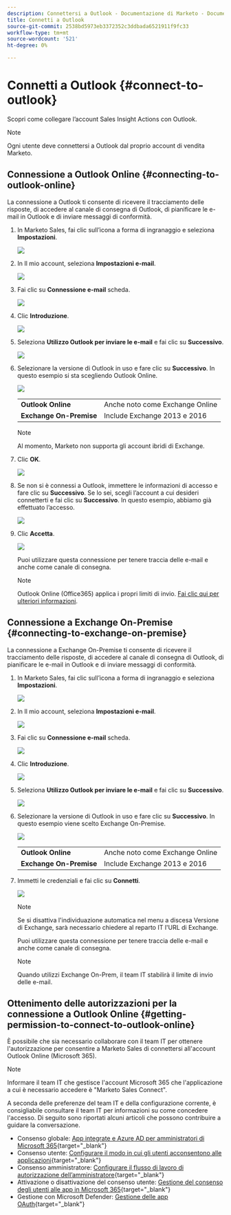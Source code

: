 ```yaml
---
description: Connettersi a Outlook - Documentazione di Marketo - Documentazione del prodotto
title: Connetti a Outlook
source-git-commit: 2538bd5973eb3372352c3ddbada6521911f9fc33
workflow-type: tm+mt
source-wordcount: '521'
ht-degree: 0%

---
```


# Connetti a Outlook {#connect-to-outlook}

Scopri come collegare l’account Sales Insight Actions con Outlook.

>[!NOTE]
>
>Ogni utente deve connettersi a Outlook dal proprio account di vendita Marketo.

## Connessione a Outlook Online {#connecting-to-outlook-online}

La connessione a Outlook ti consente di ricevere il tracciamento delle risposte, di accedere al canale di consegna di Outlook, di pianificare le e-mail in Outlook e di inviare messaggi di conformità.

1. In Marketo Sales, fai clic sull’icona a forma di ingranaggio e seleziona **Impostazioni**.

   ![](assets/connect-to-outlook-1.png)

1. In Il mio account, seleziona **Impostazioni e-mail**.

   ![](assets/connect-to-outlook-2.png)

1. Fai clic su **Connessione e-mail** scheda.

   ![](assets/connect-to-outlook-3.png)

1. Clic **Introduzione**.

   ![](assets/connect-to-outlook-4.png)

1. Seleziona **Utilizzo Outlook per inviare le e-mail** e fai clic su **Successivo**.

   ![](assets/connect-to-outlook-5.png)

1. Selezionare la versione di Outlook in uso e fare clic su **Successivo**. In questo esempio si sta scegliendo Outlook Online.

   ![](assets/connect-to-outlook-6.png)

   <table> 
    <tbody>
     <tr>
      <td><strong>Outlook Online</strong></td> 
      <td>Anche noto come Exchange Online</td> 
     </tr>
     <tr>
      <td><strong>Exchange On-Premise</strong></td> 
      <td>Include Exchange 2013 e 2016</td> 
     </tr>
    </tbody>
   </table>

   >[!NOTE]
   >
   >Al momento, Marketo non supporta gli account ibridi di Exchange.

1. Clic **OK**.

   ![](assets/connect-to-outlook-7.png)

1. Se non si è connessi a Outlook, immettere le informazioni di accesso e fare clic su **Successivo**. Se lo sei, scegli l’account a cui desideri connetterti e fai clic su **Successivo**. In questo esempio, abbiamo già effettuato l’accesso.

   ![](assets/connect-to-outlook-8.png)

1. Clic **Accetta**.

   ![](assets/connect-to-outlook-9.png)

   Puoi utilizzare questa connessione per tenere traccia delle e-mail e anche come canale di consegna.

   >[!NOTE]
   >
   >Outlook Online (Office365) applica i propri limiti di invio. [Fai clic qui per ulteriori informazioni](/help/marketo/product-docs/marketo-sales-connect/email/email-delivery/email-connection-throttling.md#email-provider-limits).

## Connessione a Exchange On-Premise {#connecting-to-exchange-on-premise}

La connessione a Exchange On-Premise ti consente di ricevere il tracciamento delle risposte, di accedere al canale di consegna di Outlook, di pianificare le e-mail in Outlook e di inviare messaggi di conformità.

1. In Marketo Sales, fai clic sull’icona a forma di ingranaggio e seleziona **Impostazioni**.

   ![](assets/connect-to-outlook-10.png)

1. In Il mio account, seleziona **Impostazioni e-mail**.

   ![](assets/connect-to-outlook-11.png)

1. Fai clic su **Connessione e-mail** scheda.

   ![](assets/connect-to-outlook-12.png)

1. Clic **Introduzione**.

   ![](assets/connect-to-outlook-13.png)

1. Seleziona **Utilizzo Outlook per inviare le e-mail** e fai clic su **Successivo**.

   ![](assets/connect-to-outlook-14.png)

1. Selezionare la versione di Outlook in uso e fare clic su **Successivo**. In questo esempio viene scelto Exchange On-Premise.

   ![](assets/connect-to-outlook-15.png)

   <table> 
    <tbody>
     <tr>
      <td><strong>Outlook Online</strong></td> 
      <td>Anche noto come Exchange Online</td> 
     </tr>
     <tr>
      <td><strong>Exchange On-Premise</strong></td> 
      <td>Include Exchange 2013 e 2016</td> 
     </tr>
    </tbody>
   </table>

1. Immetti le credenziali e fai clic su **Connetti**.

   ![](assets/connect-to-outlook-16.png)

   >[!NOTE]
   >
   >Se si disattiva l&#39;individuazione automatica nel menu a discesa Versione di Exchange, sarà necessario chiedere al reparto IT l&#39;URL di Exchange.

   Puoi utilizzare questa connessione per tenere traccia delle e-mail e anche come canale di consegna.

   >[!NOTE]
   >
   >Quando utilizzi Exchange On-Prem, il team IT stabilirà il limite di invio delle e-mail.

## Ottenimento delle autorizzazioni per la connessione a Outlook Online {#getting-permission-to-connect-to-outlook-online}

È possibile che sia necessario collaborare con il team IT per ottenere l&#39;autorizzazione per consentire a Marketo Sales di connettersi all&#39;account Outlook Online (Microsoft 365).

>[!NOTE]
>
>Informare il team IT che gestisce l&#39;account Microsoft 365 che l&#39;applicazione a cui è necessario accedere è &quot;Marketo Sales Connect&quot;.

A seconda delle preferenze del team IT e della configurazione corrente, è consigliabile consultare il team IT per informazioni su come concedere l&#39;accesso. Di seguito sono riportati alcuni articoli che possono contribuire a guidare la conversazione.

* Consenso globale: [App integrate e Azure AD per amministratori di Microsoft 365](https://learn.microsoft.com/en-us/microsoft-365/enterprise/integrated-apps-and-azure-ads?view=o365-worldwide){target="_blank"}
* Consenso utente: [Configurare il modo in cui gli utenti acconsentono alle applicazioni](https://learn.microsoft.com/en-us/azure/active-directory/manage-apps/configure-user-consent?tabs=azure-portal&amp;pivots=portal){target="_blank"}
* Consenso amministratore: [Configurare il flusso di lavoro di autorizzazione dell’amministratore](https://learn.microsoft.com/en-us/microsoft-365/admin/misc/user-consent?source=recommendations&amp;view=o365-worldwide){target="_blank"}
* Attivazione o disattivazione del consenso utente: [Gestione del consenso degli utenti alle app in Microsoft 365](https://learn.microsoft.com/en-us/microsoft-365/admin/misc/user-consent?source=recommendations&amp;view=o365-worldwide){target="_blank"}
* Gestione con Microsoft Defender: [Gestione delle app OAuth](https://learn.microsoft.com/en-us/defender-cloud-apps/manage-app-permissions){target="_blank"}
